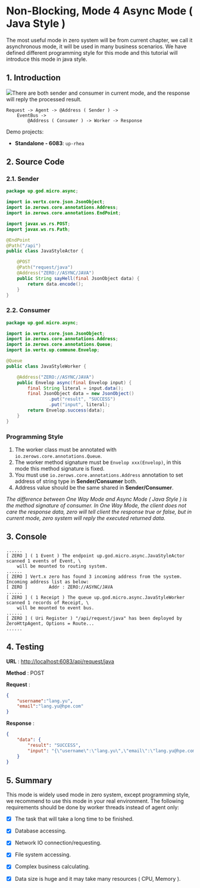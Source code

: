 # Non-Blocking, Mode 4 Async Mode \( Java Style \)

The most useful mode in zero system will be from current chapter, we call it asynchronous mode, it will be used in many
business scenarios. We have defined different programming style for this mode and this tutorial will introduce this mode
in java style.

## 1. Introduction

![](/doc/image/request-mode4.png)There are both sender and consumer in current mode, and the response will reply the
processed result.

```
Request -> Agent -> @Address ( Sender ) -> 
    EventBus -> 
        @Address ( Consumer ) -> Worker -> Response
```

Demo projects:

* **Standalone - 6083**: `up-rhea`

## 2. Source Code

### 2.1. Sender

```java
package up.god.micro.async;

import io.vertx.core.json.JsonObject;
import io.zerows.core.annotations.Address;
import io.zerows.core.annotations.EndPoint;

import javax.ws.rs.POST;
import javax.ws.rs.Path;

@EndPoint
@Path("/api")
public class JavaStyleActor {

    @POST
    @Path("request/java")
    @Address("ZERO://ASYNC/JAVA")
    public String sayHell(final JsonObject data) {
        return data.encode();
    }
}
```

### 2.2. Consumer

```java
package up.god.micro.async;

import io.vertx.core.json.JsonObject;
import io.zerows.core.annotations.Address;
import io.zerows.core.annotations.Queue;
import io.vertx.up.commune.Envelop;

@Queue
public class JavaStyleWorker {

    @Address("ZERO://ASYNC/JAVA")
    public Envelop async(final Envelop input) {
        final String literal = input.data();
        final JsonObject data = new JsonObject()
                .put("result", "SUCCESS")
                .put("input", literal);
        return Envelop.success(data);
    }
}
```

### Programming Style

1. The worker class must be annotated with `io.zerows.core.annotations.Queue`.
2. The worker method signature must be `Envelop xxx(Envelop)`, in this mode this method signature is fixed.
3. You must use `io.zerows.core.annotations.Address` annotation to set address of string type in **Sender/Consumer** both.
4. Address value should be the same shared in **Sender/Consumer**.

_The difference between One Way Mode and Async Mode \( Java Style \) is the method signature of consumer. In One Way
Mode, the client does not care the response data, zero will tell client the response true or false, but in current mode,
zero system will reply the executed returned data._

## 3. Console

```shell
......
[ ZERO ] ( 1 Event ) The endpoint up.god.micro.async.JavaStyleActor scanned 1 events of Event, \
    will be mounted to routing system.
......
[ ZERO ] Vert.x zero has found 3 incoming address from the system. Incoming address list as below: 
[ ZERO ]        Addr : ZERO://ASYNC/JAVA
......
[ ZERO ] ( 1 Receipt ) The queue up.god.micro.async.JavaStyleWorker scanned 1 records of Receipt, \
    will be mounted to event bus.
......
[ ZERO ] ( Uri Register ) "/api/request/java" has been deployed by ZeroHttpAgent, Options = Route...
......
```

## 4. Testing

**URL** : [http://localhost:6083/api/request/java](http://localhost:6083/api/request/java)

**Method** : POST

**Request** :

```json
{
    "username":"lang.yu",
    "email":"lang.yu@hpe.com"
}
```

**Response** :

```json
{
    "data": {
        "result": "SUCCESS",
        "input": "{\"username\":\"lang.yu\",\"email\":\"lang.yu@hpe.com\"}"
    }
}
```

## 5. Summary

This mode is widely used mode in zero system, except programming style, we recommend to use this mode in your real
environment. The following requirements should be done by worker threads instead of agent only:

* [x] The task that will take a long time to be finished.
* [x] Database accessing.
* [x] Network IO connection/requesting.
* [x] File system accessing.
* [x] Complex business calculating.
* [x] Data size is huge and it may take many resources \( CPU, Memory \).



